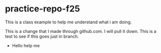 # practice-repo-f25
This is a class example to help me understand what i am doing. 

This is a change that I made through github.com. I will pull it down. 
This is a test to see if this goes just in branch.

- Hello
help me 